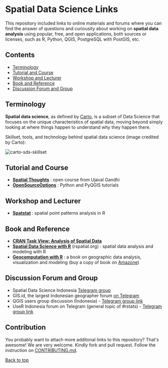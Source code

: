# Spatial Data Science Links

This repository included links to online materials and forums where you can find the answer of questions and curiousity about working on **spatial data analysis** using popular, free, and open applications, both sources or licenses, such as R, Python, QGIS, PostgreSQL with PostGIS, etc.

## Contents

- [Terminology](https://github.com/akherlan/sdslisting#terminology)
- [Tutorial and Course](https://github.com/akherlan/sdslisting#tutorial-and-course)
- [Workshop and Lecturer](https://github.com/akherlan/sdslisting#workshop-and-lecturer)
- [Book and Reference](https://github.com/akherlan/sdslisting#book-and-reference)
- [Discussion Forum and Group](https://github.com/akherlan/sdslisting#discussion-forum-and-group)


## Terminology

**Spatial data science**, as defined by [Carto](https://carto.com/what-is-spatial-data-science/), is a subset of Data Science that focuses on the unique characteristics of spatial data, moving beyond simply looking at where things happen to understand why they happen there.

Skillset, tools, and technology behind spatial data science (image credited by Carto):

![carto-sds-skillset](https://carto.com/img/definitions/spatial-analysis-languages.2906f68c.png)


## Tutorial and Course

- [**Spatial Thoughts**](https://courses.spatialthoughts.com/index.html) : open course from Ujaval Gandhi
- [**OpenSourceOptions**](https://opensourceoptions.com/tutorials/) : Python and PyQGIS tutorials


## Workshop and Lecturer

- [**Spatstat**](http://spatstat.org/workshops.html) : spatial point patterns analysis in R


## Book and Reference

- [**CRAN Task View: Analysis of Spatial Data**](https://cran.r-project.org/web/views/Spatial.html)
- [**Spatial Data Science with R**](https://www.rspatial.org/index.html) (rspatial.org) : spatial data analysis and modeling with R
- [**Geocomputation with R**](https://geocompr.robinlovelace.net/) : a book on geographic data analysis, visualization and modeling (buy a copy of book on [Amazone](https://www.amazon.com/Geocomputation-Chapman-Hall-Robin-Lovelace/dp/1138304514/))


## Discussion Forum and Group

- Spatial Data Science Indonesia [Telegram group](https://t.me/sains_data_spasial)
- GIS.id, the largest Indonesian geographer forum [on Telegram](https://t.me/gis_id)
- QGIS users group discussion (Indonesia) - [Telegram group link](https://t.me/qgisindonesia)
- UseR Indonesia forum on Telegram (general topic of #rstats) - [Telegram group link](https://t.me/GNURIndonesia)


## Contribution

You probably want to attach more additonal links to this repository? That's awesome! We are very welcome. Kindly fork and pull request. Follow the instruction on [CONTRIBUTING.md](https://github.com/akherlan/sdslisting/blob/main/CONTRIBUTING.md).

[Back to top](https://github.com/akherlan/sdslisting#Contents)
